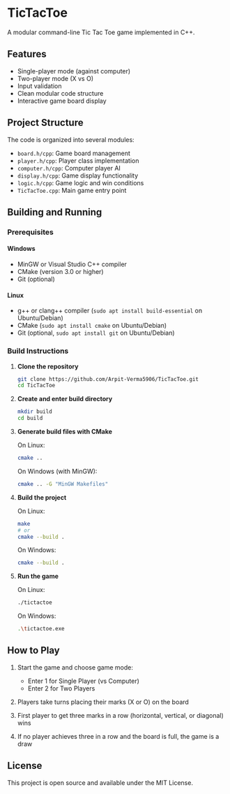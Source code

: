 # TicTacToe

A modular command-line Tic Tac Toe game implemented in C++.

## Features

- Single-player mode (against computer)
- Two-player mode (X vs O)
- Input validation
- Clean modular code structure
- Interactive game board display

## Project Structure

The code is organized into several modules:
- `board.h/cpp`: Game board management
- `player.h/cpp`: Player class implementation
- `computer.h/cpp`: Computer player AI
- `display.h/cpp`: Game display functionality
- `logic.h/cpp`: Game logic and win conditions
- `TicTacToe.cpp`: Main game entry point

## Building and Running

### Prerequisites

#### Windows
- MinGW or Visual Studio C++ compiler
- CMake (version 3.0 or higher)
- Git (optional)

#### Linux
- g++ or clang++ compiler (`sudo apt install build-essential` on Ubuntu/Debian)
- CMake (`sudo apt install cmake` on Ubuntu/Debian)
- Git (optional, `sudo apt install git` on Ubuntu/Debian)

### Build Instructions

1. **Clone the repository**
   ```sh
   git clone https://github.com/Arpit-Verma5906/TicTacToe.git
   cd TicTacToe
   ```

2. **Create and enter build directory**
   ```sh
   mkdir build
   cd build
   ```

3. **Generate build files with CMake**
   
   On Linux:
   ```sh
   cmake ..
   ```
   
   On Windows (with MinGW):
   ```sh
   cmake .. -G "MinGW Makefiles"
   ```

4. **Build the project**
   
   On Linux:
   ```sh
   make
   # or
   cmake --build .
   ```
   
   On Windows:
   ```sh
   cmake --build .
   ```

5. **Run the game**
   
   On Linux:
   ```sh
   ./tictactoe
   ```
   
   On Windows:
   ```sh
   .\tictactoe.exe
   ```

## How to Play

1. Start the game and choose game mode:
   - Enter 1 for Single Player (vs Computer)
   - Enter 2 for Two Players

2. Players take turns placing their marks (X or O) on the board
3. First player to get three marks in a row (horizontal, vertical, or diagonal) wins
4. If no player achieves three in a row and the board is full, the game is a draw

## License

This project is open source and available under the MIT License.